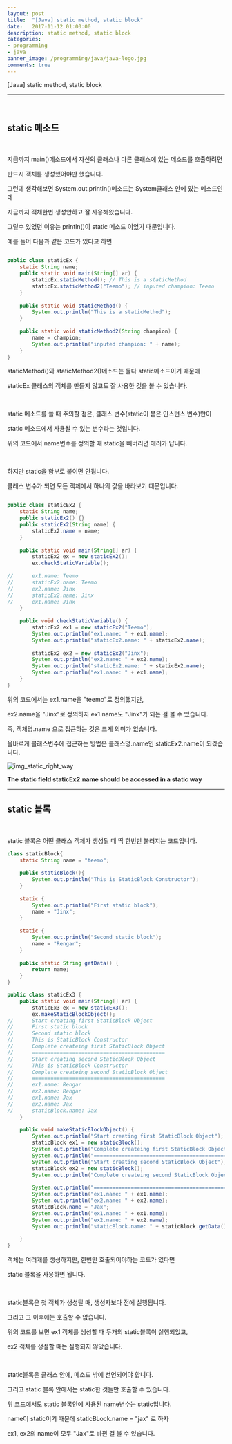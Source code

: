 ```yaml
---
layout: post
title:  "[Java] static method, static block"
date:   2017-11-12 01:00:00
description: static method, static block
categories:
- programming
- java
banner_image: /programming/java/java-logo.jpg
comments: true
---
```


[Java] static method, static block

---

<br>

## static 메소드

<br>

지금까지 main()메소드에서 자신의 클래스나 다른 클래스에 있는 메소드를 호출하려면

반드시 객체를 생성했어야만 했습니다.

그런데 생각해보면 System.out.println()메소드는 System클래스 안에 있는 메소드인데

지금까지 객체한번 생성안하고 잘 사용해왔습니다.

그럴수 있었던 이유는 println()이 static 메소드 이었기 때문입니다.

예를 들어 다음과 같은 코드가 있다고 하면

~~~ java

public class staticEx {
	static String name;
	public static void main(String[] ar) {
		staticEx.staticMethod(); // This is a staticMethod
		staticEx.staticMethod2("Teemo"); // inputed champion: Teemo
	}
	
	public static void staticMethod() {
		System.out.println("This is a staticMethod");
	}
	
	public static void staticMethod2(String champion) {
		name = champion;
		System.out.println("inputed champion: " + name);
	}
}
~~~

staticMethod()와 staticMethod2()메소드는 둘다 static메소드이기 때문에

staticEx 클래스의 객체를 만들지 않고도 잘 사용한 것을 볼 수 있습니다.

<br>

static 메소드를 쓸 때 주의할 점은, 클래스 변수(static이 붙은 인스턴스 변수)만이

static 메소드에서 사용될 수 있는 변수라는 것입니다.

위의 코드에서 name변수를 정의할 때 static을 빼버리면 에러가 납니다.

<br>

하지만 static을 함부로 붙이면 안됩니다. 

클래스 변수가 되면 모든 객체에서 하나의 값을 바라보기 때문입니다.

~~~ java

public class staticEx2 {
	static String name;
	public staticEx2() {}
	public staticEx2(String name) {
		staticEx2.name = name;
	}
	
	public static void main(String[] ar) {
		staticEx2 ex = new staticEx2();
		ex.checkStaticVariable();
		
//		ex1.name: Teemo
//		staticEx2.name: Teemo
//		ex2.name: Jinx
//		staticEx2.name: Jinx
//		ex1.name: Jinx
	}
	
	public void checkStaticVariable() {
		staticEx2 ex1 = new staticEx2("Teemo");
		System.out.println("ex1.name: " + ex1.name);
		System.out.println("staticEx2.name: " + staticEx2.name);
		
		staticEx2 ex2 = new staticEx2("Jinx");
		System.out.println("ex2.name: " + ex2.name);
		System.out.println("staticEx2.name: " + staticEx2.name);
		System.out.println("ex1.name: " + ex1.name);
	}
}
~~~

위의 코드에서는 ex1.name을 "teemo"로 정의했지만, 

ex2.name을 "Jinx"로 정의하자 ex1.name도 "Jinx"가 되는 걸 볼 수 있습니다.

즉, 객체명.name 으로 접근하는 것은 크게 의미가 없습니다.

올바르게 클래스변수에 접근하는 방법은 클래스명.name인 staticEx2.name이 되겠습니다.

![img_static_right_way](http://drive.google.com/uc?export=view&id=1UXNoWOIuqHo4I6FQkPoCyzUSInW7HSdr)

**The static field staticEx2.name should be accessed in a static way**
<br>
<hr>

## static 블록

<br>

static 블록은 어떤 클래스 객체가 생성될 때 딱 한번만 불러지는 코드입니다.

~~~ java
class staticBlock{
	static String name = "teemo";
	
	public staticBlock(){
		System.out.println("This is StaticBlock Constructor");
	}
	
	static {
		System.out.println("First static block");
		name = "Jinx";
	}
	
	static {
		System.out.println("Second static block");
		name = "Rengar";
	}
	
	public static String getData() {
		return name;
	}
}

public class staticEx3 {
	public static void main(String[] ar) {
		staticEx3 ex = new staticEx3();
		ex.makeStaticBlockObject();
//		Start creating first StaticBlock Object
//		First static block
//		Second static block
//		This is StaticBlock Constructor
//		Complete createing first StaticBlock Object
//		===========================================
//		Start creating second StaticBlock Object
//		This is StaticBlock Constructor
//		Complete createing second StaticBlock Object
//		===========================================
//		ex1.name: Rengar
//		ex2.name: Rengar
//		ex1.name: Jax
//		ex2.name: Jax
//		staticBlock.name: Jax
	}
	
	public void makeStaticBlockObject() {
		System.out.println("Start creating first StaticBlock Object");
		staticBlock ex1 = new staticBlock();
		System.out.println("Complete createing first StaticBlock Object");
		System.out.println("===========================================");
		System.out.println("Start creating second StaticBlock Object");
		staticBlock ex2 = new staticBlock();
		System.out.println("Complete createing second StaticBlock Object");
		
		System.out.println("===========================================");
		System.out.println("ex1.name: " + ex1.name);
		System.out.println("ex2.name: " + ex2.name);
		staticBlock.name = "Jax";
		System.out.println("ex1.name: " + ex1.name);
		System.out.println("ex2.name: " + ex2.name);
		System.out.println("staticBlock.name: " + staticBlock.getData());
		
	}
}
~~~

객체는 여러개를 생성하지만, 한번만 호출되어야하는 코드가 있다면

static 블록을 사용하면 됩니다.

<br>

static블록은 첫 객체가 생성될 때, 생성자보다 전에 실행됩니다.

그리고 그 이후에는 호출할 수 없습니다.

위의 코드를 보면 ex1 객체를 생성할 때 두개의 static블록이 실행되었고,

ex2 객체를 생설할 때는 실행되지 않았습니다.

<br>

static블록은 클래스 안에, 메소드 밖에 선언되어야 합니다.

그리고 static 블록 안에서는 static한 것들만 호출할 수 있습니다.

위 코드에서도 static 블록안에 사용된 name변수는 static입니다.

name이 static이기 때문에 staticBLock.name = "jax" 로 하자

ex1, ex2의 name이 모두 "Jax"로 바뀐 걸 볼 수 있습니다.
